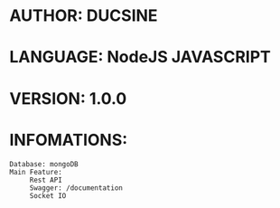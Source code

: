 # AUTHOR: DUCSINE
# LANGUAGE: NodeJS JAVASCRIPT
# VERSION: 1.0.0
#
# INFOMATIONS:
    Database: mongoDB
    Main Feature: 
         Rest API
         Swagger: /documentation
         Socket IO


